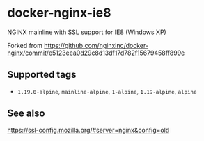 # docker-nginx-ie8

NGINX mainline with SSL support for IE8  (Windows XP)

Forked from https://github.com/nginxinc/docker-nginx/commit/e5123eea0d29c8d13df17d782f15679458ff899e

## Supported tags

-	`1.19.0-alpine`, `mainline-alpine`, `1-alpine`, `1.19-alpine`, `alpine`

## See also

https://ssl-config.mozilla.org/#server=nginx&config=old
